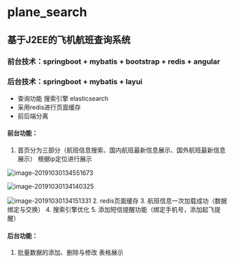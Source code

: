 # plane_search
## 基于J2EE的飞机航班查询系统
### 前台技术：springboot + mybatis + bootstrap + redis + angular
### 后台技术：springboot + mybatis + layui

- 查询功能  搜索引擎  elasticsearch
- 采用redis进行页面缓存
- 前后端分离

#### 前台功能：
1. 首页分为三部分（航班信息搜索、国内航班最新信息展示、国外航班最新信息展示）
根据ip定位进行展示


![image-20191030134551673](C:\Users\heitaoIT\AppData\Roaming\Typora\typora-user-images\image-20191030134551673.png)



![image-20191030134140325](C:\Users\heitaoIT\AppData\Roaming\Typora\typora-user-images\image-20191030134140325.png)

![image-20191030134151331](C:\Users\heitaoIT\AppData\Roaming\Typora\typora-user-images\image-20191030134151331.png)
2. redis页面缓存
3. 航班信息一次加载成功（数据绑定与交换）
4. 搜索引擎优化
5. 添加短信提醒功能（绑定手机号，添加起飞提醒）

#### 后台功能：
1. 批量数据的添加、删除与修改
表格展示
